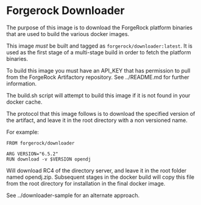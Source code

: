# Forgerock Downloader

The purpose of this image is to download the ForgeRock platform binaries that are used to build the various docker images.

This image *must* be built and tagged as `forgerock/downloader:latest`.  It is used as the first stage of a multi-stage build
in order to fetch the platform binaries.

To build this image you must have an API_KEY that has permission to pull from the ForgeRock Artifactory repository. See ../README.md for further information.

The build.sh script will attempt to build this image if it is not found in your docker cache.


The protocol that this image follows is to download the specified version of the artifact, and leave it in the root directory with a non versioned name.

For example:

```
FROM forgerock/downloader 

ARG VERSION="6.5.2"
RUN download -v $VERSION opendj
```

Will download RC4 of the directory server, and leave it in the root folder named opendj.zip. Subsequent stages in the docker build will copy this file from the root directory for installation in the final docker image.

See ../downloader-sample for an alternate approach.
